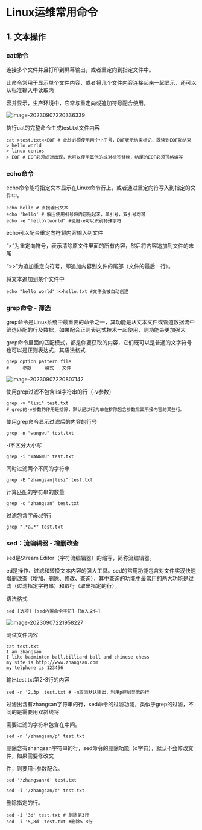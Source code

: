 # **Linux**运维常用命令

## **1.** **文本操作**

### **cat**命令

连接多个文件并且打印到屏幕输出，或者重定向到指定文件中。

此命令常用于显示单个文件内容，或者将几个文件内容连接起来一起显示，还可以从标准输入中读取内

容并显示，生产环境中，它常与重定向或追加符号配合使用。

![image-20230907220336339](C:\Users\Jinpeng\AppData\Roaming\Typora\typora-user-images\image-20230907220336339.png)

执行cat的完整命令生成test.txt文件内容

```shell
cat >test.txt<<EOF # 此处必须使用两个小于号，EOF表示结束标记，既读到EOF就结束
> hello world
> linux centos
> EOF # EOF必须成对出现，也可以使用其他的成对标签替换，结尾的EOF必须顶格编写
```

### **echo**命令

echo命令能将指定文本显示在Linux命令行上，或者通过重定向符写入到指定的文件中。

```
echo hello # 直接输出文本
echo 'hello' # 解压使用引号将内容括起来，单引号，双引号均可
echo -e "hello\tworld" #使用-e可以识别特殊字符
```

echo可以配合重定向符将内容输入到文件

“>”为重定向符号，表示清除原文件里面的所有内容，然后将内容追加到文件的末尾

“>>”为追加重定向符号，即追加内容到文件的尾部（文件的最后一行）。

将文本追加到某个文件中

```shell
echo "hello world" >>hello.txt #文件会被自动创建
```

### **grep**命令 - 筛选

grep命令是Linux系统中最重要的命令之一，其功能是从文本文件或管道数据流中筛选匹配的行及数据，如果配合正则表达式技术一起使用，则功能会更加强大

grep命令里面的匹配模式，都是你要获取的内容，它们既可以是普通的文字符号也可以是正则表达式，其语法格式

```shell
grep option pattern file
#     参数     模式   文件
```

![image-20230907220807142](C:\Users\Jinpeng\AppData\Roaming\Typora\typora-user-images\image-20230907220807142.png)

使用grep过滤不包含lisi字符串的行（-v参数）

```shell
grep -v "lisi" test.txt
# grep的-v参数的作用是排除，默认是以行为单位排除包含参数后面所接内容的某些行。
```

使用grep命令显示过滤后的内容的行号

```shell
grep -n "wangwu" test.txt
```

-i不区分大小写

```shell
grep -i "WANGWU" test.txt
```

同时过滤两个不同的字符串

```shell
grep -E "zhangsan|lisi" test.txt
```

计算匹配的字符串的数量

```shell
grep -c "zhangsan" test.txt
```

过滤包含字母a的行

```shell
grep ".*a.*" test.txt
```

### **sed**：流编辑器 - 增删改查

sed是Stream Editor（字符流编辑器）的缩写，简称流编辑器。

ed是操作、过滤和转换文本内容的强大工具。sed的常用功能包含对文件实现快速增删改查（增加、删除、修改、查询），其中查询的功能中最常用的两大功能是过滤（过滤指定字符串）和取行（取出指定的行）。

语法格式

```shell
sed [选项] [sed内置命令字符] [输入文件]
```

![image-20230907221958227](C:\Users\Jinpeng\AppData\Roaming\Typora\typora-user-images\image-20230907221958227.png)

测试文件内容

```shell
cat test.txt
I am zhangsan
I like badminton ball,billiard ball and chinese chess
my site is http://www.zhangsan.com
my telphone is 123456
```

输出test.txt第2-3行的内容

```shell
sed -n '2,3p' test.txt # -n取消默认输出，利用p控制显示的行
```

过滤出含有zhangsan字符串的行，sed命令的过滤功能，类似于grep的过滤，不同的是需要用双斜线将

需要过滤的字符串包含在中间。

```shell
sed -n '/zhangsan/p' test.txt
```

删除含有zhangsan字符串的行，sed命令的删除功能（d字符），默认不会修改文件，如果需要修改文

件，则要用-i参数配合。

```shell
sed '/zhangsan/d' test.txt

sed -i '/zhangsan/d' test.txt
```

删除指定的行。

```shell
sed -i '3d' test.txt # 删除第3行
sed -i '5,8d' test.txt #删除5-8行
```


















